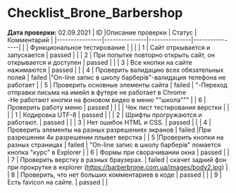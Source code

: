 # Checklist_Brone_Barbershop

 **Дата проверки:** 02.09.2021
| ID          |Описание проверки                                           | Статус   | Комментарий | 
|----------------|---------------|---------------|----------------|
|           |       Функциональное тестирование			                         |    |       | 
| 1          | Сайт отркывается и запускается                               | passed   |       | 
| 2          | При попытке повторно открыть сайт, он открывается и доступен | passed   |       | 
| 3          | Все кнопки на сайте нажимаются                               | passed   |       | 
| 4          | Проверить валидацию всех обязательных полей                  | failed   |"On-line запис в школу барберів"-валидация телефона не работает       | 
| 5          | Проверить основные элементы сайта                            | failed   | "-Переход отправки письма на имейл в футере не работает в Chrome <br/> -Не работают кнопки на фоновом видео в меню ""школа"""      | 
| 6          | Проверить работу меню                                        | passed   |       | 
|           |      Чек лист тестирования верстки					                         |    |       | 
| 1          | Кодировка UTF-8                            | passed   |       | 
| 2          | Шрифты прогружаются и работают. | passed   |       | 
| 3          | Нет ошибок HTML и CSS.                              | passed   |       | 
| 4          | Проверить элементы на разных разрешениях экранов                  | failed   |При разрешении 4к разрешении плывет верстка       | 
| 5          |Проверить кнопки на разных страницах                           | failed   | "On-line запис в школу барберів" ломается кнопка "курс" в Explorer     | 
| 6          | Формы при сворачивании окна                                      | passed   |       | 
| 7          | Проверить верстку в разных браузерах.                                      | failed   |   скачет задний фон при прокрутке в explorer (https://barberbrone.com.ua/images/body2.jpg)    | 
| 8          | Проверить, что нет больших комментариев в коде                                   | passed   |       | 
| 9          | Есть favicon на сайте.                                     | passed   |       | 
